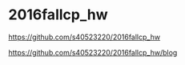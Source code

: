 # 2016fallcp_hw

https://github.com/s40523220/2016fallcp_hw

https://github.com/s40523220/2016fallcp_hw/blog
